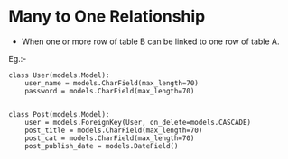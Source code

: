 # Many to One Relationship
-   When one or more row of table B can be linked to one row of table A.

Eg.:-
```
class User(models.Model):
    user_name = models.CharField(max_length=70)
    password = models.CharField(max_length=70)


class Post(models.Model):
    user = models.ForeignKey(User, on_delete=models.CASCADE)
    post_title = models.CharField(max_length=70)
    post_cat = models.CharField(max_length=70)
    post_publish_date = models.DateField()
```
